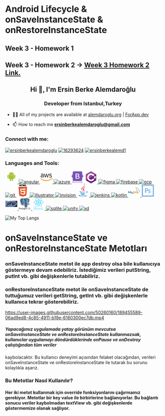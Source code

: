 # Android Lifecycle & onSaveInstanceState & onRestoreInstanceState
## Week 3 - Homework 1
## Week 3 - Homework 2 -> [Week 3 Homework 2 Link.](https://github.com/FMSSBilisimAndroid/berke-alemdaroglu-week-3-homework2)

<h2 align="center">Hi 👋, I'm Ersin Berke Alemdaroğlu</h2>
<h3 align="center">Developer from Istanbul,Turkey</h3>

- 👨‍💻 All of my projects are available at [alemdaroglu.org](https://www.alemdaroglu.org) | [ForApp.dev](https://www.forapp.dev)

- 📫 How to reach me **ersinberkealemdaroglu@gmail.com**

<h3 align="left">Connect with me:</h3>
<p align="left">
<a href="https://www.linkedin.com/in/ersin-berke-alemdaroglu/" target="blank"><img align="center" src="https://raw.githubusercontent.com/rahuldkjain/github-profile-readme-generator/master/src/images/icons/Social/linked-in-alt.svg" alt="ersinberkealemdaroglu" height="30" width="40" /></a>
<a href="https://stackoverflow.com/users/16293624" target="blank"><img align="center" src="https://raw.githubusercontent.com/rahuldkjain/github-profile-readme-generator/master/src/images/icons/Social/stack-overflow.svg" alt="16293624" height="30" width="40" /></a>
<a href="https://www.hackerrank.com/ersinberkealemd1" target="blank"><img align="center" src="https://raw.githubusercontent.com/rahuldkjain/github-profile-readme-generator/master/src/images/icons/Social/hackerrank.svg" alt="ersinberkealemd1" height="30" width="40" /></a>
</p>

<h3 align="left">Languages and Tools:</h3>
<p align="left"> <a href="https://developer.android.com" target="_blank"> <img src="https://raw.githubusercontent.com/devicons/devicon/master/icons/android/android-original-wordmark.svg" alt="android" width="40" height="40"/> </a> <a href="https://angular.io" target="_blank"> <img src="https://angular.io/assets/images/logos/angular/angular.svg" alt="angular" width="40" height="40"/> </a> <a href="https://aws.amazon.com" target="_blank"> <img src="https://raw.githubusercontent.com/devicons/devicon/master/icons/amazonwebservices/amazonwebservices-original-wordmark.svg" alt="aws" width="40" height="40"/> </a> <a href="https://azure.microsoft.com/en-in/" target="_blank"> <img src="https://www.vectorlogo.zone/logos/microsoft_azure/microsoft_azure-icon.svg" alt="azure" width="40" height="40"/> </a> <a href="https://getbootstrap.com" target="_blank"> <img src="https://raw.githubusercontent.com/devicons/devicon/master/icons/bootstrap/bootstrap-plain-wordmark.svg" alt="bootstrap" width="40" height="40"/> </a> <a href="https://www.w3schools.com/cs/" target="_blank"> <img src="https://raw.githubusercontent.com/devicons/devicon/master/icons/csharp/csharp-original.svg" alt="csharp" width="40" height="40"/> </a> <a href="https://www.figma.com/" target="_blank"> <img src="https://www.vectorlogo.zone/logos/figma/figma-icon.svg" alt="figma" width="40" height="40"/> </a> <a href="https://firebase.google.com/" target="_blank"> <img src="https://www.vectorlogo.zone/logos/firebase/firebase-icon.svg" alt="firebase" width="40" height="40"/> </a> <a href="https://cloud.google.com" target="_blank"> <img src="https://www.vectorlogo.zone/logos/google_cloud/google_cloud-icon.svg" alt="gcp" width="40" height="40"/> </a> <a href="https://git-scm.com/" target="_blank"> <img src="https://www.vectorlogo.zone/logos/git-scm/git-scm-icon.svg" alt="git" width="40" height="40"/> </a> <a href="https://www.w3.org/html/" target="_blank"> <img src="https://raw.githubusercontent.com/devicons/devicon/master/icons/html5/html5-original-wordmark.svg" alt="html5" width="40" height="40"/> </a> <a href="https://www.adobe.com/in/products/illustrator.html" target="_blank"> <img src="https://www.vectorlogo.zone/logos/adobe_illustrator/adobe_illustrator-icon.svg" alt="illustrator" width="40" height="40"/> </a> <a href="https://www.invisionapp.com/" target="_blank"> <img src="https://www.vectorlogo.zone/logos/invisionapp/invisionapp-icon.svg" alt="invision" width="40" height="40"/> </a> <a href="https://www.java.com" target="_blank"> <img src="https://raw.githubusercontent.com/devicons/devicon/master/icons/java/java-original.svg" alt="java" width="40" height="40"/> </a> <a href="https://www.jenkins.io" target="_blank"> <img src="https://www.vectorlogo.zone/logos/jenkins/jenkins-icon.svg" alt="jenkins" width="40" height="40"/> </a> <a href="https://kotlinlang.org" target="_blank"> <img src="https://www.vectorlogo.zone/logos/kotlinlang/kotlinlang-icon.svg" alt="kotlin" width="40" height="40"/> </a> <a href="https://www.mysql.com/" target="_blank"> <img src="https://raw.githubusercontent.com/devicons/devicon/master/icons/mysql/mysql-original-wordmark.svg" alt="mysql" width="40" height="40"/> </a> <a href="https://www.photoshop.com/en" target="_blank"> <img src="https://raw.githubusercontent.com/devicons/devicon/master/icons/photoshop/photoshop-line.svg" alt="photoshop" width="40" height="40"/> </a> <a href="https://www.php.net" target="_blank"> <img src="https://raw.githubusercontent.com/devicons/devicon/master/icons/php/php-original.svg" alt="php" width="40" height="40"/> </a> <a href="https://www.postgresql.org" target="_blank"> <img src="https://raw.githubusercontent.com/devicons/devicon/master/icons/postgresql/postgresql-original-wordmark.svg" alt="postgresql" width="40" height="40"/> </a> <a href="https://reactjs.org/" target="_blank"> <img src="https://raw.githubusercontent.com/devicons/devicon/master/icons/react/react-original-wordmark.svg" alt="react" width="40" height="40"/> </a> <a href="https://www.sqlite.org/" target="_blank"> <img src="https://www.vectorlogo.zone/logos/sqlite/sqlite-icon.svg" alt="sqlite" width="40" height="40"/> </a> <a href="https://unity.com/" target="_blank"> <img src="https://www.vectorlogo.zone/logos/unity3d/unity3d-icon.svg" alt="unity" width="40" height="40"/> </a> <a href="https://www.adobe.com/products/xd.html" target="_blank"> <img src="https://cdn.worldvectorlogo.com/logos/adobe-xd.svg" alt="xd" width="40" height="40"/> </a> </p>

<!--Most Used Languages-->
<img  src="https://github-readme-stats.vercel.app/api/top-langs/?username=berkealemdaroglu&layout=compact&hide=html,css" alt="My Top Langs" />

# onSaveInstanceState ve onRestoreInstanceState Metotları

### onSaveInstanceState metot ile app destroy olsa bile kullanıcıya göstermeye devam edebiliriz. İstediğimiz verileri putString, putInt vb. gibi değişkenlerle tutabiliriz.
### onRestoreInstanceState metot ile onSaveInstanceState de tuttuğumuz verileri getString, getInt vb. gibi değişkenlerle kullanıca tekrar gösterebiliriz.
https://user-images.githubusercontent.com/50260160/189455589-06ad9ed8-4c85-4911-b19e-6160300ec7db.mp4

##### Yapacağımız uygulamada yatay görünüm mevcutsa onSaveInstanceState ve onRestoreInstanceState kullanmazsak, kullanıclar uygulamayı döndürdüklerinde onPause ve onDestroy çalıştığından tüm veriler
kaybolacaktır. Bu kullanıcı deneyimi açısından felaket olacağından, verileri onSaveInstanceState ve onRestoreInstanceState ile tutarak bu sorunu kolaylıkla aşarız.

### Bu Metotlar Nasıl Kullanılır?
#### Her iki metot kullanmak için override fonksiyonlarını çağırmamız gerekiyor. Metotlar bir key value ile birbirlerine bağlanıyorlar. Bu bağlantı sonucu veriler kaybolmadan textView vb. gibi değişkenlerde göstermemize olanak sağlıyor. 
